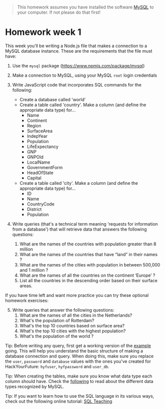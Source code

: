 > This homework assumes you have installed the software [MySQL](https://dev.mysql.com/downloads/installer/) to your computer. If not please do that first!

# Homework week 1

This week you'll be writing a Node.js file that makes a connection to a MySQL database instance. These are the requirements that the file must have:

1. Use the `mysql` package (https://www.npmjs.com/package/mysql)
2. Make a connection to MySQL, using your MySQL `root` login credentials
3. Write JavaScript code that incorporates SQL commands for the following:

   - Create a database called 'world'
   - Create a table called 'country'. Make a column (and define the appropriate data type) for...
     - Name
     - Continent
     - Region
     - SurfaceArea
     - IndepYear
     - Population
     - LifeExpectancy
     - GNP
     - GNPOld
     - LocalName
     - GovernmentForm
     - HeadOfState
     - Capital
   - Create a table called 'city'. Make a column (and define the appropriate data type) for...
     - ID
     - Name
     - CountryCode
     - District
     - Population

4. Write queries (that's a technical term meaning 'requests for information from a database') that will retrieve data that answers the following questions:
   1. What are the names of the countries with population greater than 8 million
   2. What are the names of the countries that have “land” in their names ?
   3. What are the names of the cities with population in between 500,000 and 1 million ?
   4. What are the names of all the countries on the continent ‘Europe’ ?
   5. List all the countries in the descending order based on their surface areas.

If you have time left and want more practice you can try these optional homework exercises:

5. Write queries that answer the following questions:
   1. What are the names of all the cities in the Netherlands?
   2. What's the population of Rotterdam?
   3. What's the top 10 countries based on surface area?
   4. What's the top 10 cities with the highest population?
   5. What's the population of the world ?

Tip: Before writing any query, first get a working version of the [example](https://www.npmjs.com/package/mysql#introduction) going. This will help you understand the basic structure of making a database connection and query. When doing this, make sure you replace the `user`, `password` and `database` values with the ones you've created for HackYourFuture: `hyfuser`, `hyfpassword` and `user_db`.

Tip: When creating the tables, make sure you know what data type each column should have. Check the [following](https://dzone.com/articles/mysql-data-types-an-overview-of-the-data-types-in) to read about the different data types recognized by MySQL.

Tip: If you want to learn how to use the SQL language in its various ways, check out the following online tutorial: [SQL Teaching](https://www.sqlteaching.com/)
